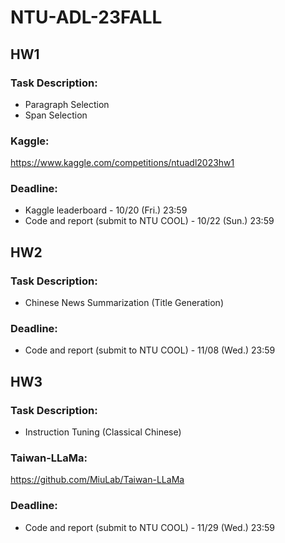 # NTU-ADL-23FALL
## HW1
### Task Description:
* Paragraph Selection
* Span Selection

### Kaggle:
https://www.kaggle.com/competitions/ntuadl2023hw1

### Deadline:
* Kaggle leaderboard - 10/20 (Fri.) 23:59
* Code and report (submit to NTU COOL) - 10/22 (Sun.) 23:59

## HW2
### Task Description:
* Chinese News Summarization (Title Generation)

### Deadline:
* Code and report (submit to NTU COOL) - 11/08 (Wed.) 23:59

## HW3
### Task Description:
* Instruction Tuning (Classical Chinese)

### Taiwan-LLaMa:
https://github.com/MiuLab/Taiwan-LLaMa

### Deadline:
* Code and report (submit to NTU COOL) - 11/29 (Wed.) 23:59
